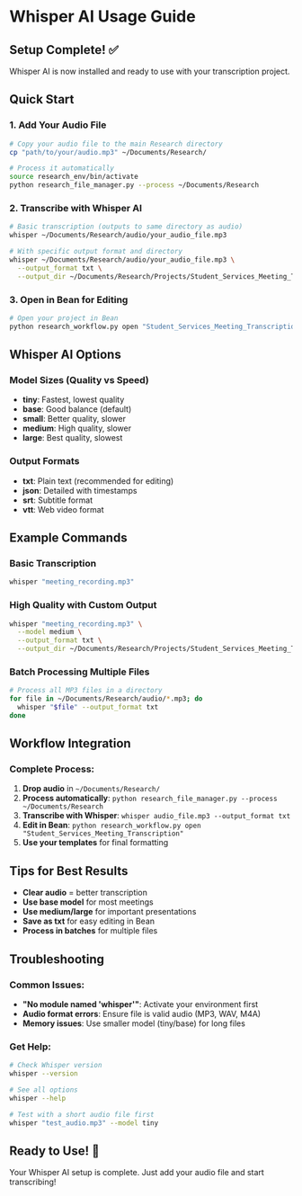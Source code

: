 # Whisper AI Usage Guide

## Setup Complete! ✅

Whisper AI is now installed and ready to use with your transcription project.

## Quick Start

### 1. Add Your Audio File
```bash
# Copy your audio file to the main Research directory
cp "path/to/your/audio.mp3" ~/Documents/Research/

# Process it automatically
source research_env/bin/activate
python research_file_manager.py --process ~/Documents/Research
```

### 2. Transcribe with Whisper AI
```bash
# Basic transcription (outputs to same directory as audio)
whisper ~/Documents/Research/audio/your_audio_file.mp3

# With specific output format and directory
whisper ~/Documents/Research/audio/your_audio_file.mp3 \
  --output_format txt \
  --output_dir ~/Documents/Research/Projects/Student_Services_Meeting_Transcription/Writing/
```

### 3. Open in Bean for Editing
```bash
# Open your project in Bean
python research_workflow.py open "Student_Services_Meeting_Transcription"
```

## Whisper AI Options

### Model Sizes (Quality vs Speed)
- **tiny**: Fastest, lowest quality
- **base**: Good balance (default)
- **small**: Better quality, slower
- **medium**: High quality, slower
- **large**: Best quality, slowest

### Output Formats
- **txt**: Plain text (recommended for editing)
- **json**: Detailed with timestamps
- **srt**: Subtitle format
- **vtt**: Web video format

## Example Commands

### Basic Transcription
```bash
whisper "meeting_recording.mp3"
```

### High Quality with Custom Output
```bash
whisper "meeting_recording.mp3" \
  --model medium \
  --output_format txt \
  --output_dir ~/Documents/Research/Projects/Student_Services_Meeting_Transcription/Writing/
```

### Batch Processing Multiple Files
```bash
# Process all MP3 files in a directory
for file in ~/Documents/Research/audio/*.mp3; do
  whisper "$file" --output_format txt
done
```

## Workflow Integration

### Complete Process:
1. **Drop audio** in `~/Documents/Research/`
2. **Process automatically**: `python research_file_manager.py --process ~/Documents/Research`
3. **Transcribe with Whisper**: `whisper audio_file.mp3 --output_format txt`
4. **Edit in Bean**: `python research_workflow.py open "Student_Services_Meeting_Transcription"`
5. **Use your templates** for final formatting

## Tips for Best Results

- **Clear audio** = better transcription
- **Use base model** for most meetings
- **Use medium/large** for important presentations
- **Save as txt** for easy editing in Bean
- **Process in batches** for multiple files

## Troubleshooting

### Common Issues:
- **"No module named 'whisper'"**: Activate your environment first
- **Audio format errors**: Ensure file is valid audio (MP3, WAV, M4A)
- **Memory issues**: Use smaller model (tiny/base) for long files

### Get Help:
```bash
# Check Whisper version
whisper --version

# See all options
whisper --help

# Test with a short audio file first
whisper "test_audio.mp3" --model tiny
```

## Ready to Use! 🚀

Your Whisper AI setup is complete. Just add your audio file and start transcribing!
